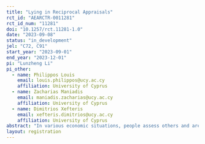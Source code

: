 ```yaml
---
title: "Lying in Reciprocal Appraisals"
rct_id: "AEARCTR-0011281"
rct_id_num: "11281"
doi: "10.1257/rct.11281-1.0"
date: "2023-09-08"
status: "in_development"
jel: "C72, C91"
start_year: "2023-09-01"
end_year: "2023-12-01"
pi: "Lunzheng Li"
pi_other:
  - name: Philippos Louis
    email: louis.philippos@ucy.ac.cy
    affiliation: University of Cyprus
  - name: Zacharias Maniadis
    email: maniadis.zacharias@ucy.ac.cy
    affiliation: University of Cyprus
  - name: Dimitrios Xefteris
    email: xefteris.dimitrios@ucy.ac.cy
    affiliation: University of Cyprus
abstract: "In various economic situations, people assess others and are often willing to lie to benefit other individuals. This could be due to pure altruism or reciprocity, that is to say, people lie for others hoping the others will pay them back in the future. This can be problematic in settings such as science, where peer review systems are considered the cornerstone of research assessment. While peer review is nominally anonymous, in practice anonymity is very hard to preserve, especially in relatively small domains. We examine the existence and magnitude of such a “reciprocal lying” effect."
layout: registration
---
```


